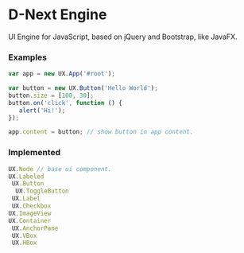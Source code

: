# D-Next Engine

UI Engine for JavaScript, based on jQuery and Bootstrap, like JavaFX.

### Examples

```javascript
var app = new UX.App('#root');

var button = new UX.Button('Hello World');
button.size = [100, 30];
button.on('click', function () {
   alert('Hi!');
});

app.content = button; // show button in app content.
```

### Implemented

```js
UX.Node // base ui component.
UX.Labeled
 UX.Button
  UX.ToggleButton
 UX.Label
 UX.Checkbox
UX.ImageView 
UX.Container
 UX.AnchorPane
 UX.VBox
 UX.HBox
```
